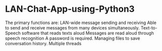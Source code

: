 # LAN-Chat-App-using-Python3
The primary functions are: LAN-wide message sending and receiving Able to send and receive messages from many devices simultaneously.  Text-to-Speech software that reads texts aloud Messages are read aloud through speech recognition A password is required. Managing files to save conversation history. Multiple threads
